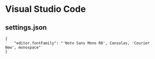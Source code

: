 # Visual Studio Code

## settings.json

```
{
    "editor.fontFamily": "'Noto Sans Mono R0', Consolas, 'Courier New', monospace"
}
```
